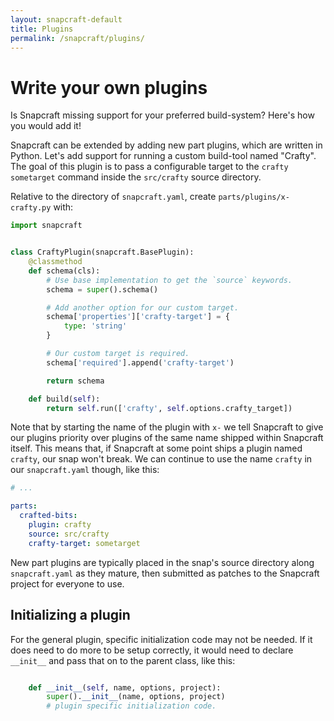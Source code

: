 ```yaml
---
layout: snapcraft-default
title: Plugins
permalink: /snapcraft/plugins/
---
```

# Write your own plugins

Is Snapcraft missing support for your preferred build-system? Here's how you
would add it!

Snapcraft can be extended by adding new part plugins, which are written in
Python. Let's add support for running a custom build-tool named "Crafty". The
goal of this plugin is to pass a configurable target to the `crafty sometarget`
command inside the `src/crafty` source directory.

Relative to the directory of `snapcraft.yaml`, create
`parts/plugins/x-crafty.py` with:

```python
import snapcraft


class CraftyPlugin(snapcraft.BasePlugin):
    @classmethod
    def schema(cls):
        # Use base implementation to get the `source` keywords.
        schema = super().schema()

        # Add another option for our custom target.
        schema['properties']['crafty-target'] = {
            type: 'string'
        }

        # Our custom target is required.
        schema['required'].append('crafty-target')

        return schema

    def build(self):
        return self.run(['crafty', self.options.crafty_target])
```

Note that by starting the name of the plugin with `x-` we tell Snapcraft to
give our plugins priority over plugins of the same name shipped within Snapcraft
itself. This means that, if Snapcraft at some point ships a plugin named
`crafty`, our snap won't break. We can continue to use the name `crafty` in our
`snapcraft.yaml` though, like this:

```yaml
# ...

parts:
  crafted-bits:
    plugin: crafty
    source: src/crafty
    crafty-target: sometarget
```

New part plugins are typically placed in the snap's source directory along
`snapcraft.yaml` as they mature, then submitted as patches to the Snapcraft
project for everyone to use.

## Initializing a plugin

For the general plugin, specific initialization code may not be needed. If it
does need to do more to be setup correctly, it would need to declare
`__init__` and pass that on to the parent class, like this:

```python

    def __init__(self, name, options, project):
        super().__init__(name, options, project)
        # plugin specific initialization code.
```
